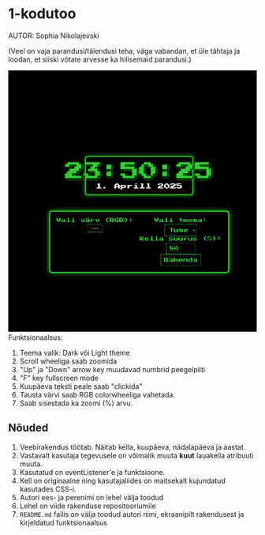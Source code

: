 # 1-kodutoo

AUTOR: Sophia Nikolajevski

(Veel on vaja parandusi/täiendusi teha, väga vabandan, et üle tähtaja ja loodan, et siiski võtate arvesse ka hilisemaid parandusi.)

![alt text](image.png)
Funktsionaalsus: 
1. Teema valik: Dark või Light theme
2. Scroll wheeliga saab zoomida
3. "Up" ja "Down" arrow key muudavad numbrid peegelpilti
4. "F" key fullscreen mode
5. Kuupäeva teksti peale saab "clickida"
6. Tausta värvi saab RGB colorwheeliga vahetada.
7. Saab sisestada ka zoomi (%) arvu.


## Nõuded

1. Veebirakendus töötab. Näitab kella, kuupäeva, nädalapäeva ja aastat.
1. Vastavalt kasutaja tegevusele on võimalik muuta **kuut** lauakella atribuuti muuta.
1. Kasutatud on eventListener'e ja funktsioone.
1. Kell on originaalne ning kasutajaliides on maitsekalt kujundatud kasutades CSS-i. 
1. Autori ees- ja perenimi on lehel välja toodud
1. Lehel on viide rakenduse repositooriumile
1. `README.md` failis on välja toodud autori nimi, ekraanipilt rakendusest ja kirjeldatud funktsionaalsus

